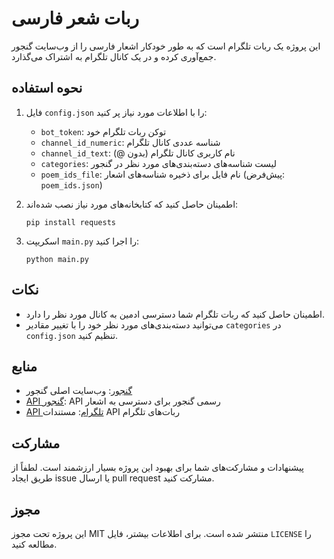 # ربات شعر فارسی

این پروژه یک ربات تلگرام است که به طور خودکار اشعار فارسی را از وب‌سایت گنجور جمع‌آوری کرده و در یک کانال تلگرام به اشتراک می‌گذارد.


## نحوه استفاده

1. فایل `config.json` را با اطلاعات مورد نیاز پر کنید:
   - `bot_token`: توکن ربات تلگرام خود
   - `channel_id_numeric`: شناسه عددی کانال تلگرام
   - `channel_id_text`: نام کاربری کانال تلگرام (بدون @)
   - `categories`: لیست شناسه‌های دسته‌بندی‌های مورد نظر در گنجور
   - `poem_ids_file`: نام فایل برای ذخیره شناسه‌های اشعار (پیش‌فرض: `poem_ids.json`)

2. اطمینان حاصل کنید که کتابخانه‌های مورد نیاز نصب شده‌اند:
   ```
   pip install requests
   ```

3. اسکریپت `main.py` را اجرا کنید:
   ```
   python main.py
   ```



## نکات

- اطمینان حاصل کنید که ربات تلگرام شما دسترسی ادمین به کانال مورد نظر را دارد.
- می‌توانید دسته‌بندی‌های مورد نظر خود را با تغییر مقادیر `categories` در `config.json` تنظیم کنید.

## منابع

- [گنجور](https://ganjoor.net/): وب‌سایت اصلی گنجور
- [API گنجور](https://api.ganjoor.net/): API رسمی گنجور برای دسترسی به اشعار
- [API تلگرام](https://core.telegram.org/bots/api): مستندات API ربات‌های تلگرام

## مشارکت

پیشنهادات و مشارکت‌های شما برای بهبود این پروژه بسیار ارزشمند است. لطفاً از طریق ایجاد issue یا ارسال pull request مشارکت کنید.

## مجوز

این پروژه تحت مجوز MIT منتشر شده است. برای اطلاعات بیشتر، فایل `LICENSE` را مطالعه کنید.